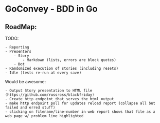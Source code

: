GoConvey - BDD in Go
====================






RoadMap:
--------

TODO:

	- Reporting
	- Presenters
		- Story
			- Markdown (lists, errors are block quotes)
		- Dot
	- Randomized execution of stories (including resets)
	- Idle (tests re-run at every save)


Would be awesome:

	- Output Story presentation to HTML file (https://github.com/russross/blackfriday)
	- Create http endpoint that serves the html output
	- make http endpoint poll for updates reload report (collapse all but failed and erred stuff)
	- clicking on filename/line-number in web report shows that file as a web page w/ problem line highlighted